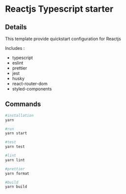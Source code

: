 # Reactjs Typescript starter

## Details

This template provide quickstart configuration for Reactjs

Includes :
- typescript
- eslint
- prettier
- jest
- husky
- react-router-dom
- styled-components

## Commands

```bash
#installation
yarn

#run
yarn start

#test
yarn test

#lint
yarn lint

#prettier
yarn format

#build
yarn build
```